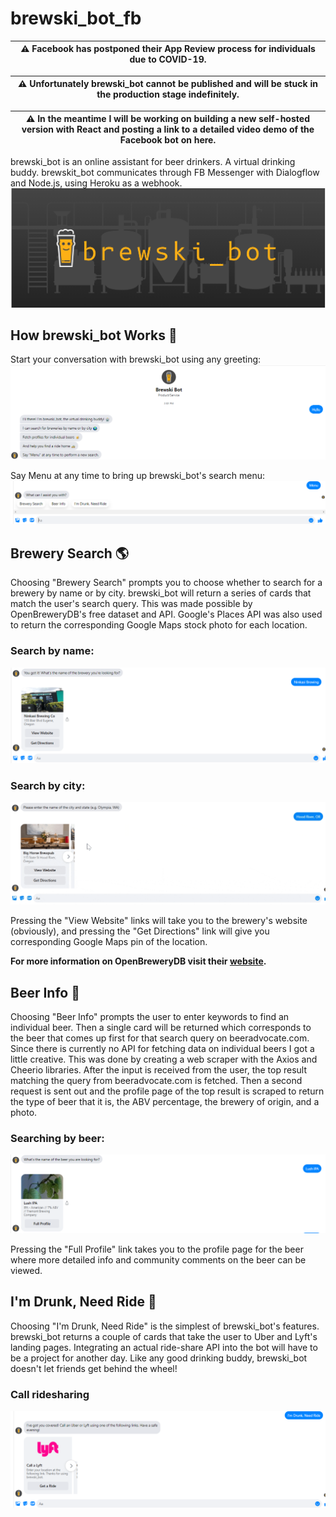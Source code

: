 # brewski_bot_fb
| ⚠ Facebook has postponed their App Review process for individuals due to COVID-19. |
| --- |

| ⚠ Unfortunately brewski_bot cannot be published and will be stuck in the production stage indefinitely. |
| --- |

| ⚠ In the meantime I will be working on building a new self-hosted version with React and posting a link to a detailed video demo of the Facebook bot on here. |
| --- |

brewski_bot is an online assistant for beer drinkers. A virtual drinking buddy. brewskit_bot communicates through FB Messenger with Dialogflow and Node.js, using Heroku as a webhook.
![Cover image](./public/assets/readme_files/cover.png)

## How brewski_bot Works 🤖
Start your conversation with brewski_bot using any greeting:
![Welcome message](./public/assets/readme_files/welcome.png)

Say Menu at any time to bring up brewski_bot's search menu:
![Menu](./public/assets/readme_files/menu.png)

## Brewery Search 🌎
Choosing "Brewery Search" prompts you to choose whether to search for a brewery by name or by city. brewski_bot will return a series of cards that match the user's search query. This was made possible by OpenBreweryDB's free dataset and API. Google's Places API was also used to return the corresponding Google Maps stock photo for each location.

### Search by name:
![Name search](./public/assets/readme_files/by_name.png)

### Search by city:
![City search](./public/assets/readme_files/by_city.gif)

Pressing the "View Website" links will take you to the brewery's website (obviously), and pressing the "Get Directions" link will give you corresponding Google Maps pin of the location. 

<b>For more information on OpenBreweryDB visit their [website](https://www.openbrewerydb.org/).</b>

## Beer Info 🍺
Choosing "Beer Info" prompts the user to enter keywords to find an individual beer. Then a single card will be returned which corresponds to the beer that comes up first for that search query on beeradvocate.com. Since there is currently no API for fetching data on individual beers I got a little creative. This was done by creating a web scraper with the Axios and Cheerio libraries. After the input is received from the user, the top result matching the query from beeradvocate.com is fetched. Then a second request is sent out and the profile page of the top result is scraped to return the type of beer that it is, the ABV percentage, the brewery of origin, and a photo.

### Searching by beer:
![Beer info](./public/assets/readme_files/beer_info.png)

Pressing the "Full Profile" link takes you to the profile page for the beer where more detailed info and community comments on the beer can be viewed.

## I'm Drunk, Need Ride 🚕
Choosing "I'm Drunk, Need Ride" is the simplest of brewski_bot's features. brewski_bot returns a couple of cards that take the user to Uber and Lyft's landing pages. Integrating an actual ride-share API into the bot will have to be a project for another day. Like any good drinking buddy, brewski_bot doesn't let friends get behind the wheel!

### Call ridesharing
![Drunk](./public/assets/readme_files/drunk.png)
